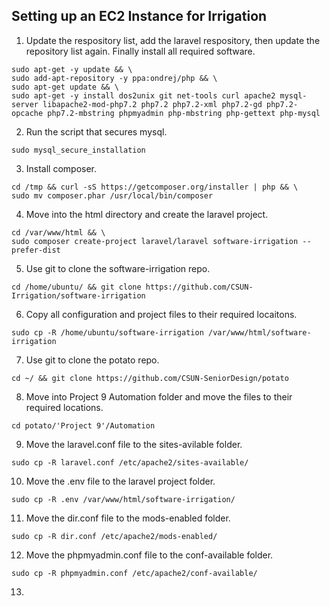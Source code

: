 ## Setting up an EC2 Instance for Irrigation

1. Update the respository list, add the laravel respository, then update the repository list again. Finally install all required software.

  ```
  sudo apt-get -y update && \
  sudo add-apt-repository -y ppa:ondrej/php && \
  sudo apt-get update && \
  sudo apt-get -y install dos2unix git net-tools curl apache2 mysql-server libapache2-mod-php7.2 php7.2 php7.2-xml php7.2-gd php7.2-opcache php7.2-mbstring phpmyadmin php-mbstring php-gettext php-mysql
  ```

2. Run the script that secures mysql.

  ```
  sudo mysql_secure_installation
  ```

3. Install composer.
  ```
  cd /tmp && curl -sS https://getcomposer.org/installer | php && \
  sudo mv composer.phar /usr/local/bin/composer
  ```

4. Move into the html directory and create the laravel project.

  ```
  cd /var/www/html && \
  sudo composer create-project laravel/laravel software-irrigation --prefer-dist
  ```

5. Use git to clone the software-irrigation repo.

  ```
  cd /home/ubuntu/ && git clone https://github.com/CSUN-Irrigation/software-irrigation
  ```

6. Copy all configuration and project files to their required locaitons.
  ```
  sudo cp -R /home/ubuntu/software-irrigation /var/www/html/software-irrigation
  ```

7. Use git to clone the potato repo.

  ```
  cd ~/ && git clone https://github.com/CSUN-SeniorDesign/potato
  ```

8. Move into Project 9 Automation folder and move the files to their required locations.

  ```
  cd potato/'Project 9'/Automation
  ```

9. Move the laravel.conf file to the sites-avilable folder.

  ```
  sudo cp -R laravel.conf /etc/apache2/sites-available/
  ```

10. Move the .env file to the laravel project folder.

  ```
  sudo cp -R .env /var/www/html/software-irrigation/
  ```

11. Move the dir.conf file to the mods-enabled folder.

  ```
  sudo cp -R dir.conf /etc/apache2/mods-enabled/
  ```

12. Move the phpmyadmin.conf file to the conf-available folder.

  ```
  sudo cp -R phpmyadmin.conf /etc/apache2/conf-available/
  ```

13.
